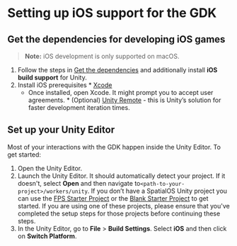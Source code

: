 # Setting up iOS support for the GDK

## Get the dependencies for developing iOS games

> **Note:** iOS development is only supported on macOS.

  1. Follow the steps in [Get the dependencies]({{urlRoot}}/setup-and-installing) and additionally install **iOS build support** for Unity.
  1. Install iOS prerequisites
    * [Xcode](https://developer.apple.com/xcode/)
      * Once installed, open Xcode. It might prompt you to accept user agreements.
    * (Optional) [Unity Remote](https://itunes.apple.com/gb/app/unity-remote-5/id871767552?mt=8) - this is Unity’s solution for faster development iteration times.

## Set up your Unity Editor

Most of your interactions with the GDK happen inside the Unity Editor. To get started:

1. Open the Unity Editor.
1. Launch the Unity Editor. It should automatically detect your project. If it doesn't, select **Open** and then navigate to`<path-to-your-project>/workers/unity`. If you don’t have a SpatialOS Unity project you can use the [FPS Starter Project]({{urlRoot}}/content/get-started/get-started) or the [Blank Starter Project]({{urlRoot}}/projects/blank/overview) to get started. If you are using one of these projects, please ensure that you've completed the setup steps for those projects before continuing these steps.
1. In the Unity Editor, go to **File** > **Build Settings**. Select **iOS** and then click on **Switch Platform**.
